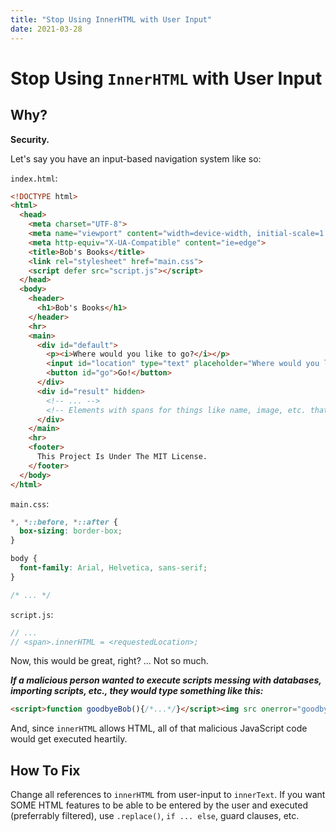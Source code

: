 ```yaml
---
title: "Stop Using InnerHTML with User Input"
date: 2021-03-28
---
```

# Stop Using `InnerHTML` with User Input

## Why?

**Security.**

Let's say you have an input-based navigation system like so:

`index.html`:

```html
<!DOCTYPE html>
<html>
  <head>
    <meta charset="UTF-8">
    <meta name="viewport" content="width=device-width, initial-scale=1.0">
    <meta http-equiv="X-UA-Compatible" content="ie=edge">
    <title>Bob's Books</title>
    <link rel="stylesheet" href="main.css">
    <script defer src="script.js"></script>
  </head>
  <body>
    <header>
      <h1>Bob's Books</h1>
    </header>
    <hr>
    <main>
      <div id="default">
        <p><i>Where would you like to go?</i></p>
        <input id="location" type="text" placeholder="Where would you like to go?">
        <button id="go">Go!</button>
      </div>
      <div id="result" hidden>
        <!-- ... -->
        <!-- Elements with spans for things like name, image, etc. that have IDs handled in script -->
      </div>
    </main>
    <hr>
    <footer>
      This Project Is Under The MIT License.
    </footer>
  </body>
</html>
```

`main.css`:

```css
*, *::before, *::after {
  box-sizing: border-box;
}

body {
  font-family: Arial, Helvetica, sans-serif;
}

/* ... */
```

`script.js`:

```javascript
// ...
// <span>.innerHTML = <requestedLocation>;
```

Now, this would be great, right? ... Not so much.

***If a malicious person wanted to execute scripts messing with databases, importing scripts, etc., they would type something like this:***

```html
<script>function goodbyeBob(){/*...*/}</script><img src onerror="goodbyeBob()"/>
```

And, since `innerHTML` allows HTML, all of that malicious JavaScript code would get executed heartily.

## How To Fix

Change all references to `innerHTML` from user-input to `innerText`. If you want SOME HTML features to be able to be entered by the user and executed (preferrably filtered), use `.replace()`, `if ... else`, guard clauses, etc.
